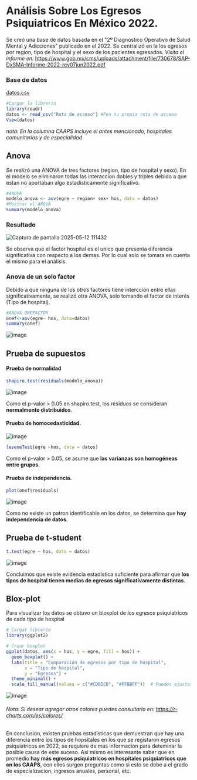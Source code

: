 # Análisis Sobre Los Egresos Psiquiatricos En México 2022.
Se creó una base de datos basada en el "2º Diagnóstico Operativo de Salud Mental y Adicciones" publicado en el 2022. Se centralizó en la los egresos por region, tipo de hospital y el sexo de los pacientes egresados.
_Visita el informe en:_ https://www.gob.mx/cms/uploads/attachment/file/730678/SAP-DxSMA-Informe-2022-rev07jun2022.pdf
### Base de datos
[datos.csv](https://github.com/user-attachments/files/20165833/datos.csv)
``` r
#Cargar la libreria
library(readr)
datos <- read_csv("Ruta de acceso") #Pon tu propia ruta de acceso
View(datos)
```
*nota: En la columna CAAPS incluye el antes mencionado, hospitales comunitarios y de especialidad*
## Anova
Se realizó una ANOVA de tres factores (region, tipo de hospital y sexo). En el modelo se eliminaron todas las interaccion dobles y triples debido a que estan no aportaban algo estadisticamente significativo.
```r
#ANOVA
modelo_anova <- aov(egre ~ region+ sex+ hos, data = datos)
#Mostrar el ANOVA
summary(modelo_anova)
```
### Resultado
![Captura de pantalla 2025-05-12 111432](https://github.com/user-attachments/assets/524ce181-2cb0-4032-85ed-867fe7db9b4f)

Se observa que el factor hospital es el unico que presenta diferencia significativa con respecto a los demas. Por lo cual solo se tomara en cuenta el mismo para el análisis.
### Anova de un solo factor
Debido a que ninguna de los otros factores tiene intercción entre ellas significativamente, se realizó otra ANOVA, solo tomando el factor de interés (Tipo de hospital).
```r
#ANOVA ONEFACTOR
onef<-aov(egre~ hos, data=datos)
summary(onef)
```
![image](https://github.com/user-attachments/assets/5387a3c9-e314-451b-938f-35a93aa27b03)

## Prueba de supuestos
#### Prueba de normalidad
```r
shapiro.test(residuals(modelo_anova))
```
![image](https://github.com/user-attachments/assets/ef7338fa-5a45-4ff0-8ca4-7c274383e8e4)

Como el p-valor > 0.05 en shapiro.test, los residuos se consideran **normalmente distribuidos**.

#### Prueba de homocedasticidad.
![image](https://github.com/user-attachments/assets/47cf996e-ed12-4801-b205-b793719b0c17)
```r
leveneTest(egre ~hos, data = datos)
```
Como el p-valor > 0.05, se asume que **las varianzas son homogéneas entre grupos**.
#### Prueba de independencia.
```r
plot(onef$residuals)
```
![image](https://github.com/user-attachments/assets/1e27c8c3-a560-4fbc-af5d-7843a0e6094f)

Como no existe un patron identificable en los datos, se determina que **hay independencia de datos**. 

## Prueba de t-student
```r
t.test(egre ~ hos, data = datos)
```
![image](https://github.com/user-attachments/assets/2c77d713-0b24-406a-8a3b-4d2cb6f82812)

Concluimos que existe evidencia estadística suficiente para afirmar que **los tipos de hospital tienen medias de egresos significativamente distintas**.
## Blox-plot 
Para visualizar los datos se obtuvo un bloxplot de los egresos psiquiatricos de cada tipo de hospital
```r
# Cargar librería
library(ggplot2)

# Crear boxplot
ggplot(datos, aes(x = hos, y = egre, fill = hos)) +
  geom_boxplot() +
  labs(title = "Comparación de egresos por tipo de hospital",
       x = "Tipo de hospital",
       y = "Egresos") +
  theme_minimal() +
  scale_fill_manual(values = c("#CDB5CD", "#FFBBFF"))  # Puedes ajustar los colores
```
![image](https://github.com/user-attachments/assets/70dda299-b79e-4617-8e42-f885e3bfab6a)

###### *Nota: Si desear agregar otros colores puedes consultarlo en: https://r-charts.com/es/colores/*

En conclusion, existen pruebas estadisticas que demuestran que hay una diferencia entre los tipos de hopsitales en los que se registaron egresos psiquiatricos en 2022, se requiere de más informacion para deteminar la posible causa de este suceso. Asi mismo es interesante saber que en promedio **hay más egresos psiquiatricos en hospitales psiquiatricos que en los CAAPS**, con ellos surgen preguntas como si esto se debe a el grado de especializacion, ingresos anuales, personal, etc. 







